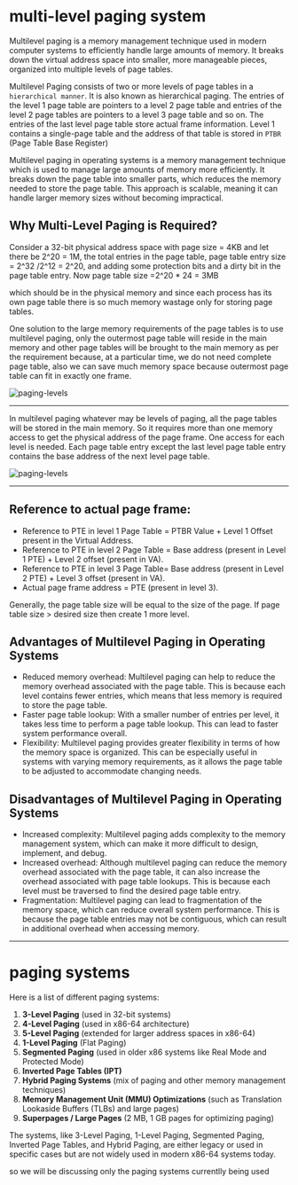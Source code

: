 # multi-level paging system

Multilevel paging is a memory management technique used in modern computer systems to efficiently handle large amounts of memory. It breaks down the virtual address space into smaller, more manageable pieces, organized into multiple levels of page tables.

Multilevel Paging consists of two or more levels of page tables in a `hierarchical manner`. It is also known as hierarchical paging. The entries of the level 1 page table are pointers to a level 2 page table and entries of the level 2 page tables are pointers to a level 3 page table and so on. The entries of the last level page table store actual frame information. Level 1 contains a single-page table and the address of that table is stored in `PTBR` (Page Table Base Register)

Multilevel paging in operating systems is a memory management technique which is used to manage large amounts of memory more efficiently. It breaks down the page table into smaller parts, which reduces the memory needed to store the page table. This approach is scalable, meaning it can handle larger memory sizes without becoming impractical.

## Why Multi-Level Paging is Required?

Consider a 32-bit physical address space with page size = 4KB and let there be 2^20 = 1M, the total entries in the page table, page table entry size = 2^32 /2^12 = 2^20, and adding some protection bits and a dirty bit in the page table entry. Now page table size =2^20 \* 24 = 3MB

which should be in the physical memory and since each process has its own page table there is so much memory wastage only for storing page tables.

One solution to the large memory requirements of the page tables is to use multilevel paging, only the outermost page table will reside in the main memory and other page tables will be brought to the main memory as per the requirement because, at a particular time, we do not need complete page table, also we can save much memory space because outermost page table can fit in exactly one frame.

![paging-levels](https://media.geeksforgeeks.org/wp-content/uploads/20190608174849/virtual2.png)

---

In multilevel paging whatever may be levels of paging, all the page tables will be stored in the main memory. So it requires more than one memory access to get the physical address of the page frame. One access for each level is needed. Each page table entry except the last level page table entry contains the base address of the next level page table.

![paging-levels](https://media.geeksforgeeks.org/wp-content/uploads/20190608174704/multilevel.png)

---

## Reference to actual page frame:

- Reference to PTE in level 1 Page Table = PTBR Value + Level 1 Offset present in the Virtual Address.
- Reference to PTE in level 2 Page Table = Base address (present in Level 1 PTE) + Level 2 offset (present in VA).
- Reference to PTE in level 3 Page Table= Base address (present in Level 2 PTE) + Level 3 offset (present in VA).
- Actual page frame address = PTE (present in level 3).

Generally, the page table size will be equal to the size of the page.
If page table size > desired size then create 1 more level.

## Advantages of Multilevel Paging in Operating Systems

- Reduced memory overhead: Multilevel paging can help to reduce the memory overhead associated with the page table. This is because each level contains fewer entries, which means that less memory is required to store the page table.
- Faster page table lookup: With a smaller number of entries per level, it takes less time to perform a page table lookup. This can lead to faster system performance overall.
- Flexibility: Multilevel paging provides greater flexibility in terms of how the memory space is organized. This can be especially useful in systems with varying memory requirements, as it allows the page table to be adjusted to accommodate changing needs.

## Disadvantages of Multilevel Paging in Operating Systems

- Increased complexity: Multilevel paging adds complexity to the memory management system, which can make it more difficult to design, implement, and debug.
- Increased overhead: Although multilevel paging can reduce the memory overhead associated with the page table, it can also increase the overhead associated with page table lookups. This is because each level must be traversed to find the desired page table entry.
- Fragmentation: Multilevel paging can lead to fragmentation of the memory space, which can reduce overall system performance. This is because the page table entries may not be contiguous, which can result in additional overhead when accessing memory.

---

# paging systems

Here is a list of different paging systems:

1. **3-Level Paging** (used in 32-bit systems)
2. **4-Level Paging** (used in x86-64 architecture)
3. **5-Level Paging** (extended for larger address spaces in x86-64)
4. **1-Level Paging** (Flat Paging)
5. **Segmented Paging** (used in older x86 systems like Real Mode and Protected Mode)
6. **Inverted Page Tables (IPT)**
7. **Hybrid Paging Systems** (mix of paging and other memory management techniques)
8. **Memory Management Unit (MMU) Optimizations** (such as Translation Lookaside Buffers (TLBs) and large pages)
9. **Superpages / Large Pages** (2 MB, 1 GB pages for optimizing paging)

The systems, like 3-Level Paging, 1-Level Paging, Segmented Paging, Inverted Page Tables, and Hybrid Paging, are either legacy or used in specific cases but are not widely used in modern x86-64 systems today.

so we will be discussing only the paging systems currentlly being used
